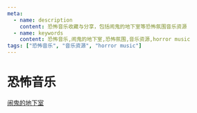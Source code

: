 ```yaml
---
meta:
  - name: description
    content: 恐怖音乐收藏与分享，包括闹鬼的地下室等恐怖氛围音乐资源
  - name: keywords
    content: 恐怖音乐,闹鬼的地下室,恐怖氛围,音乐资源,horror music
tags: ["恐怖音乐", "音乐资源", "horror music"]
---
```


# 恐怖音乐

[闹鬼的地下室](https://8.z.wiki/autoupload/20240215/xr7U.Claustrophobia_-_%E9%97%B9%E9%AC%BC%E7%9A%84%E5%9C%B0%E4%B8%8B%E5%AE%A4.mp3)
